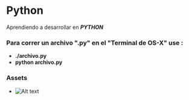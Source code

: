 # Python

Aprendiendo a desarrollar en ***PYTHON***

### Para correr un archivo ".py" en el "Terminal de OS-X" use :

* **./archivo.py**
* **python archivo.py**

### Assets

* ![Alt text](/assets/terminal.png?raw=true "Terminal")
